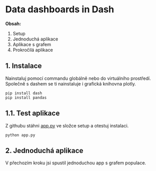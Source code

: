 # Data dashboards in Dash
**Obsah:**
 1. Setup
 2. Jednoduchá aplikace
 3. Aplikace s grafem
 4. Prokročilá aplikace
## 1. Instalace
Nainstaluj pomocí commandu globálně nebo do virtuálního prostředí.
Společně s dashem se ti nainstaluje i grafická knihovna plotly.


    pip install dash
    pip install pandas
## 1.1. Test aplikace
Z githubu stáhni [app.py](https://github.com/kutscheraa/DASH) ve složce setup a otestuj instalaci.

    python app.py
## 2. Jednoduchá aplikace
V přechozím kroku jsi spustil jednoduchou app s grafem populace.
